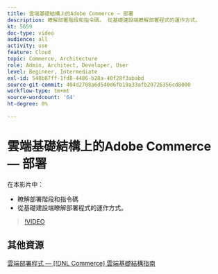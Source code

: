```yaml
---
title: 雲端基礎結構上的Adobe Commerce — 部署
description: 瞭解部署階段和指令碼。 從基礎建設端瞭解部署程式的運作方式​。
kt: 5659
doc-type: video
audience: all
activity: use
feature: Cloud
topic: Commerce, Architecture
role: Admin, Architect, Developer, User
level: Beginner, Intermediate
exl-id: 548b87ff-1fd8-4486-b28a-40f28f3ababd
source-git-commit: 404d2708a6d540d6fb19a33afb20726356cd8000
workflow-type: tm+mt
source-wordcount: '64'
ht-degree: 0%

---
```


# 雲端基礎結構上的Adobe Commerce — 部署

在本影片中：

- 瞭解部署階段和指令碼
- 從基礎建設端瞭解部署程式的運作方式&#x200B;。

>[!VIDEO](https://video.tv.adobe.com/v/35695?quality=12&learn=on)

## 其他資源

[雲端部署程式 —  [!DNL Commerce] 雲端基礎結構指南](https://experienceleague.adobe.com/docs/commerce-cloud-service/user-guide/develop/deploy/process.html)
